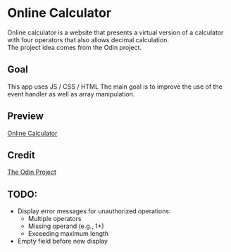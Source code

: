 # Online Calculator
Online calculator is a website that presents a virtual version of a calculator with four operators that also allows decimal calculation.  
The project idea comes from the Odin project.

## Goal
This app uses JS / CSS / HTML
The main goal is to improve the use of the event handler as well as array manipulation.

## Preview
[Online Calculator](https://haveadream1.github.io/calculator/)

## Credit
[The Odin Project](https://www.theodinproject.com/)

## TODO:
- Display error messages for unauthorized operations:
  - Multiple operators
  - Missing operand (e.g., 1+)
  - Exceeding maximum length
- Empty field before new display
